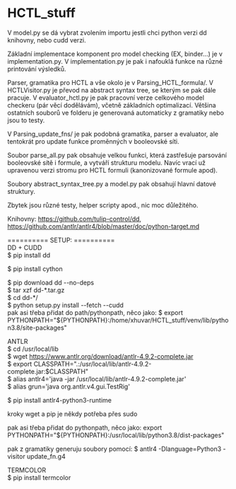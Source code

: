 # HCTL_stuff

V model.py se dá vybrat zvolením importu jestli chci python verzi dd knihovny, nebo cudd verzi.

Základní implementace komponent pro model checking (EX, binder...) je v implementation.py. 
V implementation.py je pak i nafouklá funkce na různé printování výsledků.

Parser, gramatika pro HCTL a vše okolo je v Parsing_HCTL_formula/. 
V HCTLVisitor.py je převod na abstract syntax tree, se kterým se pak dále pracuje.
V evaluator_hctl.py je pak pracovní verze celkového model checkeru (pár věcí dodělávám), včetně základních optimalizací.
Většina ostatních souborů ve folderu je generovaná automaticky z gramatiky nebo jsou to testy.

V Parsing_update_fns/ je pak podobná gramatika, parser a evaluator, ale tentokrát pro update funkce proměnných v booleovské síti.

Soubor parse_all.py pak obsahuje velkou funkci, která zastřešuje parsování booleovské sítě i formule, a vytváří strukturu modelu.
Navíc vrací už upravenou verzi stromu pro HCTL formuli (kanonizované formule apod).

Soubory abstract_syntax_tree.py a model.py pak obsahují hlavní datové struktury.

Zbytek jsou různé testy, helper scripty apod., nic moc důležitého.

Knihovny: https://github.com/tulip-control/dd, https://github.com/antlr/antlr4/blob/master/doc/python-target.md


========== SETUP: ==========  
DD + CUDD  
$ pip install dd  

$ pip install cython

$ pip download dd --no-deps  
$ tar xzf dd-\*.tar.gz  
$ cd dd-\*/  
$ python setup.py install --fetch --cudd  
pak asi třeba přidat do path/pythonpath, něco jako: $ export PYTHONPATH="${PYTHONPATH}:/home/xhuvar/HCTL_stuff/venv/lib/python3.8/site-packages"


ANTLR  
$ cd /usr/local/lib  
$ wget https://www.antlr.org/download/antlr-4.9.2-complete.jar  
$ export CLASSPATH=".:/usr/local/lib/antlr-4.9.2-complete.jar:$CLASSPATH"  
$ alias antlr4='java -jar /usr/local/lib/antlr-4.9.2-complete.jar'  
$ alias grun='java org.antlr.v4.gui.TestRig'  

$ pip install antlr4-python3-runtime

kroky wget a pip je někdy potřeba přes sudo

pak asi třeba přidat do pythonpath, něco jako: export PYTHONPATH="${PYTHONPATH}:/usr/local/lib/python3.8/dist-packages"

pak z gramatiky generuju soubory pomocí: $ antlr4 -Dlanguage=Python3 -visitor update_fn.g4  


TERMCOLOR  
$ pip install termcolor  
